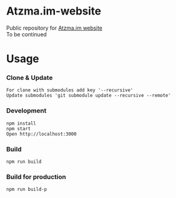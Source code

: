 # Atzma.im-website
Public repository for [Atzma.im website](https://atzma.im)  
To be continued

# Usage
### Clone & Update
```
For clone with submodules add key '--recursive'
Update submodules 'git submodule update --recursive --remote'
```
### Development
```
npm install
npm start
Open http://localhost:3000
```
### Build
```
npm run build
```
### Build for production
```
npm run build-p
```
